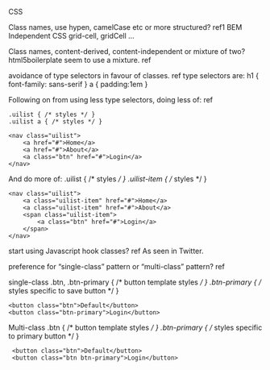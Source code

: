CSS

Class names, use hypen, camelCase etc or more structured? ref1 BEM Independent CSS
grid-cell, gridCell ...


Class names, content-derived, content-independent or mixture of two? 
html5boilerplate seem to use a mixture. ref


avoidance of type selectors in favour of classes. ref
type selectors are:
    h1 { font-family: sans-serif }
    a { padding:1em }


Following on from using less type selectors, doing less of: ref

    .uilist { /* styles */ }
    .uilist a { /* styles */ }

    <nav class="uilist">
        <a href="#">Home</a>
        <a href="#">About</a>
        <a class="btn" href="#">Login</a>
    </nav>

And do more of:
    .uilist { /* styles */ }
    .uilist-item { /* styles */ }

    <nav class="uilist">
        <a class="uilist-item" href="#">Home</a>
        <a class="uilist-item" href="#">About</a>
        <span class="uilist-item">
            <a class="btn" href="#">Login</a>
        </span>
    </nav>



start using Javascript hook classes? ref
    <a href="/login" class="btn btn-primary js-login"></a>
As seen in Twitter.


preference for “single-class” pattern or “multi-class” pattern? ref

single-class
    .btn, .btn-primary { /* button template styles */ }
    .btn-primary { /* styles specific to save button */ }

    <button class="btn">Default</button>
    <button class="btn-primary">Login</button>


Multi-class
    .btn { /* button template styles */ }
    .btn-primary { /* styles specific to primary button */ }

     <button class="btn">Default</button>
     <button class="btn btn-primary">Login</button>

